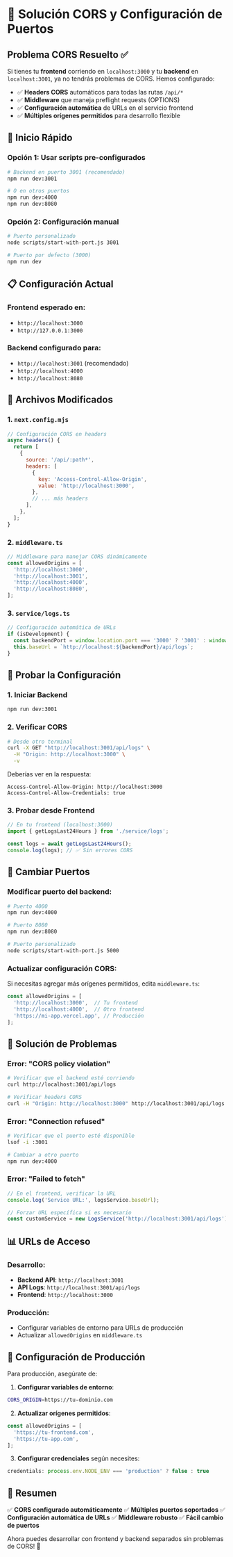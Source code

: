 # 🔧 Solución CORS y Configuración de Puertos

## Problema CORS Resuelto ✅

Si tienes tu **frontend** corriendo en `localhost:3000` y tu **backend** en `localhost:3001`, ya no tendrás problemas de CORS. Hemos configurado:

- ✅ **Headers CORS** automáticos para todas las rutas `/api/*`
- ✅ **Middleware** que maneja preflight requests (OPTIONS)
- ✅ **Configuración automática** de URLs en el servicio frontend
- ✅ **Múltiples orígenes permitidos** para desarrollo flexible

## 🚀 Inicio Rápido

### Opción 1: Usar scripts pre-configurados

```bash
# Backend en puerto 3001 (recomendado)
npm run dev:3001

# O en otros puertos
npm run dev:4000
npm run dev:8080
```

### Opción 2: Configuración manual

```bash
# Puerto personalizado
node scripts/start-with-port.js 3001

# Puerto por defecto (3000)
npm run dev
```

## 📋 Configuración Actual

### Frontend esperado en:
- `http://localhost:3000`
- `http://127.0.0.1:3000`

### Backend configurado para:
- `http://localhost:3001` (recomendado)
- `http://localhost:4000`
- `http://localhost:8080`

## 🔧 Archivos Modificados

### 1. `next.config.mjs`
```javascript
// Configuración CORS en headers
async headers() {
  return [
    {
      source: '/api/:path*',
      headers: [
        {
          key: 'Access-Control-Allow-Origin',
          value: 'http://localhost:3000',
        },
        // ... más headers
      ],
    },
  ];
}
```

### 2. `middleware.ts`
```typescript
// Middleware para manejar CORS dinámicamente
const allowedOrigins = [
  'http://localhost:3000',
  'http://localhost:3001',
  'http://localhost:4000',
  'http://localhost:8080',
];
```

### 3. `service/logs.ts`
```typescript
// Configuración automática de URLs
if (isDevelopment) {
  const backendPort = window.location.port === '3000' ? '3001' : window.location.port;
  this.baseUrl = `http://localhost:${backendPort}/api/logs`;
}
```

## 🧪 Probar la Configuración

### 1. Iniciar Backend
```bash
npm run dev:3001
```

### 2. Verificar CORS
```bash
# Desde otro terminal
curl -X GET "http://localhost:3001/api/logs" \
  -H "Origin: http://localhost:3000" \
  -v
```

Deberías ver en la respuesta:
```
Access-Control-Allow-Origin: http://localhost:3000
Access-Control-Allow-Credentials: true
```

### 3. Probar desde Frontend
```javascript
// En tu frontend (localhost:3000)
import { getLogsLast24Hours } from './service/logs';

const logs = await getLogsLast24Hours();
console.log(logs); // ✅ Sin errores CORS
```

## 🔄 Cambiar Puertos

### Modificar puerto del backend:

```bash
# Puerto 4000
npm run dev:4000

# Puerto 8080
npm run dev:8080

# Puerto personalizado
node scripts/start-with-port.js 5000
```

### Actualizar configuración CORS:

Si necesitas agregar más orígenes permitidos, edita `middleware.ts`:

```typescript
const allowedOrigins = [
  'http://localhost:3000',  // Tu frontend
  'http://localhost:4000',  // Otro frontend
  'https://mi-app.vercel.app', // Producción
];
```

## 🐛 Solución de Problemas

### Error: "CORS policy violation"
```bash
# Verificar que el backend esté corriendo
curl http://localhost:3001/api/logs

# Verificar headers CORS
curl -H "Origin: http://localhost:3000" http://localhost:3001/api/logs -v
```

### Error: "Connection refused"
```bash
# Verificar que el puerto esté disponible
lsof -i :3001

# Cambiar a otro puerto
npm run dev:4000
```

### Error: "Failed to fetch"
```javascript
// En el frontend, verificar la URL
console.log('Service URL:', logsService.baseUrl);

// Forzar URL específica si es necesario
const customService = new LogsService('http://localhost:3001/api/logs');
```

## 📊 URLs de Acceso

### Desarrollo:
- **Backend API**: `http://localhost:3001`
- **API Logs**: `http://localhost:3001/api/logs`
- **Frontend**: `http://localhost:3000`

### Producción:
- Configurar variables de entorno para URLs de producción
- Actualizar `allowedOrigins` en `middleware.ts`

## 🔐 Configuración de Producción

Para producción, asegúrate de:

1. **Configurar variables de entorno**:
```bash
CORS_ORIGIN=https://tu-dominio.com
```

2. **Actualizar orígenes permitidos**:
```typescript
const allowedOrigins = [
  'https://tu-frontend.com',
  'https://tu-app.com',
];
```

3. **Configurar credenciales** según necesites:
```typescript
credentials: process.env.NODE_ENV === 'production' ? false : true
```

## 🎯 Resumen

✅ **CORS configurado automáticamente**
✅ **Múltiples puertos soportados**
✅ **Configuración automática de URLs**
✅ **Middleware robusto**
✅ **Fácil cambio de puertos**

Ahora puedes desarrollar con frontend y backend separados sin problemas de CORS! 🎉
